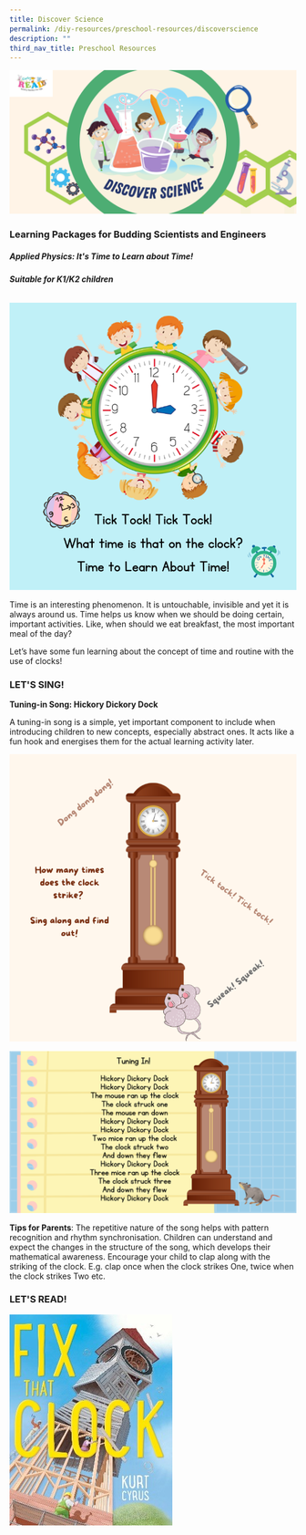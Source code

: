 ```yaml
---
title: Discover Science
permalink: /diy-resources/preschool-resources/discoverscience
description: ""
third_nav_title: Preschool Resources
---
```

![Discover Science](/images/diyresources/preschool/discover-science/Discover%20Science%20Banner.png)

<h3><b>Learning Packages for Budding Scientists and Engineers</b></h3>
<h5 class="margin--bottom--lg" id="lp-green-econ"><b>Applied Physics: It's Time to Learn about Time!</b></h5>
<h6 class="margin--bottom--lg" id="lp-green-econ"><b>Suitable for K1/K2 children</b></h6>

![Alt text for image on Isomer site](/images/science-lfa/applied-physics-time/TimeThumbnail.png)

<p>Time is an interesting phenomenon. It is untouchable, invisible and yet it is always around us. Time helps us know when we should be doing certain, important activities. Like, when should we eat breakfast, the most important meal of the day? 

Let’s have some fun learning about the concept of time and routine with the use of clocks!<p>

### LET'S SING!

**Tuning-in Song: Hickory Dickory Dock**

A tuning-in song is a simple, yet important component to include when introducing children to new concepts, especially abstract ones. It acts like a fun hook and energises them for the actual learning activity later.
	
![Alt text for image on Isomer site](/images/hickorydickorydock.png)
	
![Alt text for image on Isomer site](/images/hickorydickorydocklyrics.png)
	
**Tips for Parents**: 
The repetitive nature of the song helps with pattern recognition and rhythm synchronisation. Children can understand and expect the changes in the structure of the song, which develops their mathematical awareness. Encourage your child to clap along with the striking of the clock. E.g. clap once when the clock strikes One, twice when the clock strikes Two etc.
	
### LET'S READ!
<a href="https://catalogue.nlb.gov.sg/cgi-bin/spydus.exe/FULL/WPAC/BIBENQ/279479481/319789871,1" target="_blank">![Alt text for image on Isomer site](/images/fixthatclock.png)</a>


